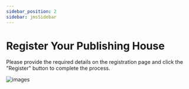 ```yaml
---
sidebar_position: 2
sidebar: jmsSidebar
---
```


# Register Your Publishing House

Please provide the required details on the registration page and click the "Register" button to complete the process.

![images](https://cdn.kryoni.com/kryoni/images/icons/eo-production-flow.png)
